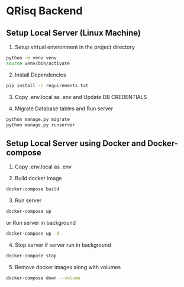 # QRisq Backend

## Setup Local Server (Linux Machine)

1. Setup virtual environment in the project directory
```sh
python -m venv venv
source venv/bin/activate
```

2. Install Dependencies
```sh
pip install -r requirements.txt
```

3. Copy .env.local as .env and Update DB CREDENTIALS

4. Migrate Database tables and Run server
```sh
python manage.py migrate
python manage.py runserver
```

## Setup Local Server using Docker and Docker-compose

1. Copy .env.local as .env

2. Build docker image
```sh
docker-compose build
```

3. Run server
```sh
docker-compose up
```

or Run server in background
```sh
docker-compose up -d
```

4. Stop server if server run in background
```sh
docker-compose stop
```

5. Remove docker images along with volumes
```sh
docker-compose down --volume
```
